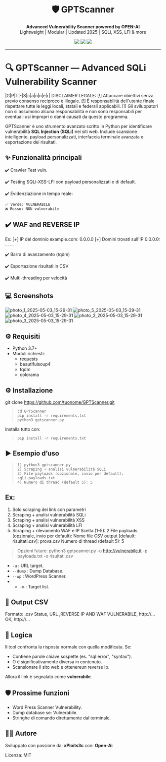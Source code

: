 <h1 align="center">🛡️ GPTScanner</h1>
<p align="center">
  <strong>Advanced Vulnerability Scanner powered by OPEN-AI</strong><br>
  Lightweight | Modular | Updated 2025 | SQLi, XSS, LFI & more
</p>

<p align="center">
  <img src="https://img.shields.io/badge/status-active-success?style=flat-square" />
  <img src="https://img.shields.io/github/license/xPloits3c/GPTScanner?style=flat-square" />
  <img src="https://img.shields.io/github/stars/xPloits3c/GPTScanner?style=social" />
</p>

---
 

🔍 GPTScanner — Advanced SQLi Vulnerability Scanner
===================================================

|G|P|T|-|S|c|a|n|n|e|r|
DISCLAIMER LEGALE:
[!] Attaccare obiettivi senza previo consenso reciproco è illegale.
[!] È responsabilità dell'utente finale rispettare tutte le leggi locali, statali e federali applicabili.
[!] Gli sviluppatori non si assumono alcuna responsabilità e non sono responsabili per eventuali usi impropri o danni causati da questo programma.

GPTScanner è uno strumento avanzato scritto in Python per identificare vulnerabilità **SQL Injection (SQLi)** nei siti web.
Include scansione intelligente, payload personalizzati, interfaccia terminale avanzata e esportazione dei risultati.

**✨ Funzionalità principali**
--------------------------
✔️ Crawler Test vuln.

✔️ Testing SQLi-XSS-LFI con payload personalizzati o di default.

✔️ Evidenziazione in tempo reale:

    ✅ Verde: VULNERABILE
    ❌ Rosso: NON vulnerabile

✔️ WAF and REVERSE IP
-----------
Es:
[+] IP del dominio example.com: 0.0.0.0
[+] Domini trovati sull'IP 0.0.0.0:
...
...

✔️ Barra di avanzamento (tqdm)

✔️ Esportazione risultati in CSV

✔️ Multi-threading per velocità

**💻 Screenshots**
--------------------------
![photo_1_2025-05-03_15-29-31](https://github.com/user-attachments/assets/a8dd9565-c6e9-4420-87c3-fde6af8b4be8)
![photo_5_2025-05-03_15-29-31](https://github.com/user-attachments/assets/1b5b5b7e-fe19-4d24-8fd0-d0c914cdb28e)
![photo_4_2025-05-03_15-29-31](https://github.com/user-attachments/assets/6d7c394a-50b9-43f6-91cb-20e38411edd5)
![photo_2_2025-05-03_15-29-31](https://github.com/user-attachments/assets/a2994e83-ca21-4925-bb1e-6bfaa868266e)
![photo_3_2025-05-03_15-29-31](https://github.com/user-attachments/assets/1957b754-32ae-4384-bb64-68d1d038a328)

**⚙️ Requisiti**
-------------
- Python 3.7+
- Moduli richiesti:
  - requests
  - beautifulsoup4
  - tqdm
  - colorama

## ⚙️ Installazione
git clone https://github.com/tuonome/GPTScanner.git

>     cd GPTScanner
>     pip install -r requirements.txt
>     python3 gptscanner.py

Installa tutto con:
>     pip install -r requirements.txt

**▶️ Esempio d’uso**
----------------
>     1) python3 gptscanner.py
>     2) Scraping + analisi vulnerabilità SQLi
>     3) File payloads (opzionale, invio per default): sqli.payloads.txt
>     4) Numero di thread (default 5): 5

**Ex:**
----------------
1) Solo scraping dei link con parametri
2) Scraping + analisi vulnerabilità SQLi
3) Scraping + analisi vulnerabilità XSS
4) Scraping + analisi vulnerabilità LFI
5) Scraping + rilevamento WAF e IP
Scelta (1-5): 2
File payloads (opzionale, invio per default):
Nome file CSV output [default: risultati.csv]: prova.csv
Numero di thread (default 5): 5

> Opzioni future: python3 gptscanner.py -u http://vulnerabile.it -p payloads.txt -o risultati.csv
- `-u` : URL target.
- `--dump` : Dump Database.
- `--wp` : WordPress Scanner.
- - `-m` : Target list.

**📝 Output CSV**
--------------
Formato: .csv
Status, URL ,REVERSE IP AND WAF
VULNERABILE, http://...
OK, http://...

**🧠 Logica**
----------
Il tool confronta la risposta normale con quella modificata. Se:
- Contiene parole chiave sospette (es. "sql error", "syntax").
- O è significativamente diversa in contenuto.
- Scansionare il sito web e ottenereun reverse Ip.

Allora il link è segnalato come **vulnerabile**.

**🛡️ Prossime funzioni**
---------------------
- Word Press Scanner Vulnerability.
- Dump database se: Vulnerabile.
- Stringhe di comando direttamente dal terminale.

**👨‍💻 Autore**
-----------
Sviluppato con passione da: **xPloits3c** con: **Open-Ai**

Licenza: MIT

